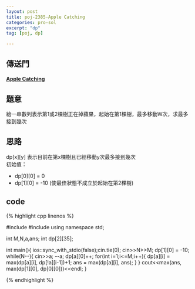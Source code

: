 ```yaml
---
layout: post
title: poj-2385-Apple Catching
categories: pro-sol
excerpt: "dp"
tag: [poj, dp]

---
```


## 傳送門

#### [Apple Catching](http://poj.org/problem?id=2385)  

## 題意
給一串數列表示第1或2棵樹正在掉蘋果，起始在第1棵樹，最多移動W次，求最多接到幾次

## 思路

dp[x][y] 表示目前在第x棵樹且已經移動y次最多接到幾次  
初始值：  
* dp[0][0] = 0
* dp[1][0] = -10 (使最佳狀態不成立於起始在第2棵樹)  


## code

{% highlight cpp linenos %}

#include <iostream>
#include <algorithm>
using namespace std;

int M,N,a,ans;
int dp[2][35];

int main(){
  ios::sync_with_stdio(false);cin.tie(0);
  cin>>N>>M;
  dp[1][0] = -10;
  while(N--){
    cin>>a; --a;
    dp[a][0]++;
    for(int i=1;i<=M;i++){
      dp[a][i] = max(dp[a][i], dp[!a][i-1])+1;
      ans = max(dp[a][i], ans);
    }
  }
  cout<<max(ans, max(dp[1][0], dp[0][0]))<<endl;
}

{% endhighlight %}
